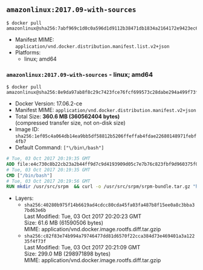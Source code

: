 ## `amazonlinux:2017.09-with-sources`

```console
$ docker pull amazonlinux@sha256:7abf969c1d0c0a596d1d9112b38471db1834a2164172e9423ec6fd9a512042e6
```

-	Manifest MIME: `application/vnd.docker.distribution.manifest.list.v2+json`
-	Platforms:
	-	linux; amd64

### `amazonlinux:2017.09-with-sources` - linux; amd64

```console
$ docker pull amazonlinux@sha256:8e9da97ab8f8c29c7423fce76fcf699573c28dabe294a499f73f7f663ba63133
```

-	Docker Version: 17.06.2-ce
-	Manifest MIME: `application/vnd.docker.distribution.manifest.v2+json`
-	Total Size: **360.6 MB (360562404 bytes)**  
	(compressed transfer size, not on-disk size)
-	Image ID: `sha256:1ef05c4a064db14ea9bb5df58812b5206ffeffab4fdae22680148971febf4fb7`
-	Default Command: `["\/bin\/bash"]`

```dockerfile
# Tue, 03 Oct 2017 20:19:35 GMT
ADD file:e4c730c8b22cb23a2b44ff9d7c9d4193909d05c7e7b76c823fbf9d960375f044 in / 
# Tue, 03 Oct 2017 20:19:35 GMT
CMD ["/bin/bash"]
# Tue, 03 Oct 2017 20:19:56 GMT
RUN mkdir /usr/src/srpm  && curl -o /usr/src/srpm/srpm-bundle.tar.gz "https://amazon-linux-docker-sources.s3-accelerate.amazonaws.com/srpm-bundle.tar.gz?versionId=krS6u2CG0dlP3bhFMTy4WWyS6NLnygew"  && echo "d3f06b2ca42112eec2c847f58da6b9b2fe477f49919a41e886e19e07b9baedb1 /usr/src/srpm/srpm-bundle.tar.gz" | sha256sum -c -
```

-	Layers:
	-	`sha256:40280b975f14b6619ad4cdcc80cda45fa03fa487b8f15ee0a8c3bba37bd63e6b`  
		Last Modified: Tue, 03 Oct 2017 20:20:23 GMT  
		Size: 61.6 MB (61590506 bytes)  
		MIME: application/vnd.docker.image.rootfs.diff.tar.gzip
	-	`sha256:c82f83e74b994a79746477dd81d6570f22cca384d73e469401a3a12235f4f73f`  
		Last Modified: Tue, 03 Oct 2017 20:21:09 GMT  
		Size: 299.0 MB (298971898 bytes)  
		MIME: application/vnd.docker.image.rootfs.diff.tar.gzip
